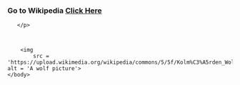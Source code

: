 <html>
    <body>
       <p> 
        <h3>Go to Wikipedia <a href = 'https://en.wikipedia.org/wiki/Wolf' target = _blanck> Click Here </a> </h3>
         
       </p>
           

    
        <img 
            src = 'https://upload.wikimedia.org/wikipedia/commons/5/5f/Kolm%C3%A5rden_Wolf.jpg' alt = 'A wolf picture'>
    </body>
</hmtl>
